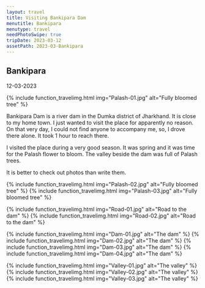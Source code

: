 ```yaml
---
layout: travel
title: Visiting Bankipara Dam
menutitle: Bankipara
menutype: travel
needPhotoSwipe: true
tripDate: 2023-03-12
assetPath: 2023-03-Bankipara
---
```


## Bankipara
12-03-2023


{% include function_travelimg.html img="Palash-01.jpg" alt="Fully bloomed tree" %}

Bankipara Dam is a river dam in the Dumka district of Jharkhand. It is close to my home town. I just wanted to visit the place for apparently no reason. On that very day, I could not find anyone to accompany me, so, I drove there alone. It took 1 hour to reach there.

I visited the place during a very good season. It was spring and it was time for the Palash flower to bloom. The valley beside the dam was full of Palash trees.

It is better to check out photos than write them.


{% include function_travelimg.html img="Palash-02.jpg" alt="Fully bloomed tree" %}
{% include function_travelimg.html img="Palash-03.jpg" alt="Fully bloomed tree" %}

{% include function_travelimg.html img="Road-01.jpg" alt="Road to the dam" %}
{% include function_travelimg.html img="Road-02.jpg" alt="Road to the dam" %}


{% include function_travelimg.html img="Dam-01.jpg" alt="The dam" %}
{% include function_travelimg.html img="Dam-02.jpg" alt="The dam" %}
{% include function_travelimg.html img="Dam-03.jpg" alt="The dam" %}
{% include function_travelimg.html img="Dam-04.jpg" alt="The dam" %}


{% include function_travelimg.html img="Valley-01.jpg" alt="The valley" %}
{% include function_travelimg.html img="Valley-02.jpg" alt="The valley" %}
{% include function_travelimg.html img="Valley-03.jpg" alt="The valley" %}
